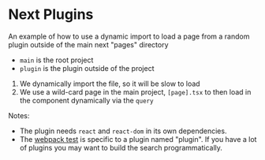 # Next Plugins

An example of how to use a dynamic import to load a page from a random plugin outside of the main next "pages" directory

- `main` is the root project
- `plugin` is the plugin outside of the project

1. We dynamically import the file, so it will be slow to load
2. We use a wild-card page in the main project, `[page].tsx` to then load in the component dynamically via the `query`

Notes:

- The plugin needs `react` and `react-dom` in its own dependencies.
- The [webpack test](https://github.com/evantahler/next-plugins/blob/master/main/next.config.js) is specific to a plugin named "plugin". If you have a lot of plugins you may want to build the search programmatically.
